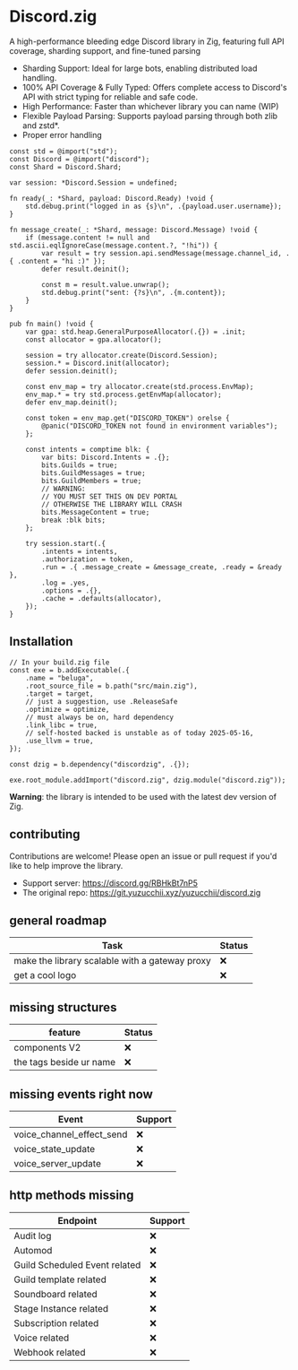 # Discord.zig

A high-performance bleeding edge Discord library in Zig, featuring full API coverage, sharding support, and fine-tuned parsing
* Sharding Support: Ideal for large bots, enabling distributed load handling.
* 100% API Coverage & Fully Typed: Offers complete access to Discord's API with strict typing for reliable and safe code.
* High Performance: Faster than whichever library you can name (WIP)
* Flexible Payload Parsing: Supports payload parsing through both zlib and zstd*.
* Proper error handling

```zig
const std = @import("std");
const Discord = @import("discord");
const Shard = Discord.Shard;

var session: *Discord.Session = undefined;

fn ready(_: *Shard, payload: Discord.Ready) !void {
    std.debug.print("logged in as {s}\n", .{payload.user.username});
}

fn message_create(_: *Shard, message: Discord.Message) !void {
    if (message.content != null and std.ascii.eqlIgnoreCase(message.content.?, "!hi")) {
        var result = try session.api.sendMessage(message.channel_id, .{ .content = "hi :)" });
        defer result.deinit();

        const m = result.value.unwrap();
        std.debug.print("sent: {?s}\n", .{m.content});
    }
}

pub fn main() !void {
    var gpa: std.heap.GeneralPurposeAllocator(.{}) = .init;
    const allocator = gpa.allocator();

    session = try allocator.create(Discord.Session);
    session.* = Discord.init(allocator);
    defer session.deinit();

    const env_map = try allocator.create(std.process.EnvMap);
    env_map.* = try std.process.getEnvMap(allocator);
    defer env_map.deinit();

    const token = env_map.get("DISCORD_TOKEN") orelse {
        @panic("DISCORD_TOKEN not found in environment variables");
    };

    const intents = comptime blk: {
        var bits: Discord.Intents = .{};
        bits.Guilds = true;
        bits.GuildMessages = true;
        bits.GuildMembers = true;
        // WARNING:
        // YOU MUST SET THIS ON DEV PORTAL
        // OTHERWISE THE LIBRARY WILL CRASH
        bits.MessageContent = true;
        break :blk bits;
    };

    try session.start(.{
        .intents = intents,
        .authorization = token,
        .run = .{ .message_create = &message_create, .ready = &ready },
        .log = .yes,
        .options = .{},
        .cache = .defaults(allocator),
    });
}
```

## Installation
```zig
// In your build.zig file
const exe = b.addExecutable(.{
    .name = "beluga",
    .root_source_file = b.path("src/main.zig"),
    .target = target,
    // just a suggestion, use .ReleaseSafe
    .optimize = optimize,
    // must always be on, hard dependency
    .link_libc = true,
    // self-hosted backed is unstable as of today 2025-05-16, 
    .use_llvm = true,
});

const dzig = b.dependency("discordzig", .{});

exe.root_module.addImport("discord.zig", dzig.module("discord.zig"));
```

**Warning**: the library is intended to be used with the latest dev version of Zig.

## contributing
Contributions are welcome! Please open an issue or pull request if you'd like to help improve the library.
* Support server: https://discord.gg/RBHkBt7nP5
* The original repo: https://git.yuzucchii.xyz/yuzucchii/discord.zig

## general roadmap
| Task                                                        | Status |
|-------------------------------------------------------------|--------|
| make the library scalable with a gateway proxy              | ❌     |
| get a cool logo                                             | ❌     |

## missing structures
| feature                  | Status |
|--------------------------|--------|
| components V2            | ❌     |
| the tags beside ur name  | ❌     |

## missing events right now
| Event                                  | Support |
|----------------------------------------|---------|
| voice_channel_effect_send              | ❌      |
| voice_state_update                     | ❌      |
| voice_server_update                    | ❌      |

## http methods missing
| Endpoint                               | Support |
|----------------------------------------|---------|
| Audit log                              | ❌      |
| Automod                                | ❌      |
| Guild Scheduled Event related          | ❌      |
| Guild template related                 | ❌      |
| Soundboard related                     | ❌      |
| Stage Instance related                 | ❌      |
| Subscription related                   | ❌      |
| Voice related                          | ❌      |
| Webhook related                        | ❌      |

